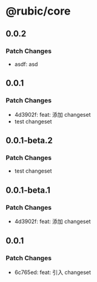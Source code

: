 # @rubic/core

## 0.0.2

### Patch Changes

- asdf: asd

## 0.0.1

### Patch Changes

- 4d3902f: feat: 添加 changeset
- test changeset

## 0.0.1-beta.2

### Patch Changes

- test changeset

## 0.0.1-beta.1

### Patch Changes

- 4d3902f: feat: 添加 changeset

## 0.0.1

### Patch Changes

- 6c765ed: feat: 引入 changeset
